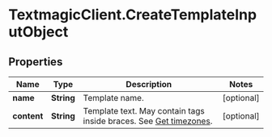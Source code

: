# TextmagicClient.CreateTemplateInputObject

## Properties
Name | Type | Description | Notes
------------ | ------------- | ------------- | -------------
**name** | **String** | Template name. | [optional] 
**content** | **String** | Template text. May contain tags inside braces. See [Get timezones](https://docs.textmagic.com/#section/Custom-fields-list-(Merge-tags)). | [optional] 


